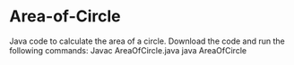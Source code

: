 # Area-of-Circle
Java code to calculate the area of a circle.
Download the code and run the following commands:
Javac AreaOfCircle.java
java AreaOfCircle
